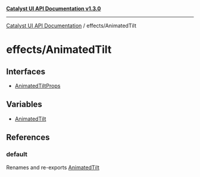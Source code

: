 [**Catalyst UI API Documentation v1.3.0**](../../README.md)

---

[Catalyst UI API Documentation](../../README.md) / effects/AnimatedTilt

# effects/AnimatedTilt

## Interfaces

- [AnimatedTiltProps](interfaces/AnimatedTiltProps.md)

## Variables

- [AnimatedTilt](variables/AnimatedTilt.md)

## References

### default

Renames and re-exports [AnimatedTilt](variables/AnimatedTilt.md)
